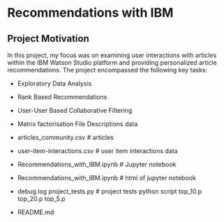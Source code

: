 # Recommendations with IBM

## Project Motivation
In this project, my focus was on examining user interactions with articles within the IBM Watson Studio platform and providing personalized article recommendations. The project encompassed the following key tasks:
 - Exploratory Data Analysis
 - Rank Based Recommendations
 - User-User Based Collaborative Filtering
 - Matrix factorisation
File Descriptions
data

- articles_community.csv # articles
- user-item-interactions.csv # user item interactions data

- Recommendations_with_IBM.ipynb # Jupyter notebook
- Recommendations_with_IBM.ipynb # html of jupyter notebook
- debug.log project_tests.py # project tests python script top_10.p top_20.p top_5.p
- README.md
